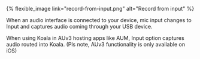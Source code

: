 ---
---

{% flexible_image link="record-from-input.png" alt="Record from input" %}

When an audio interface is connected to your device, mic input changes to Input and captures audio coming through your USB device.

When using Koala in AUv3 hosting apps like AUM, Input option captures audio routed into Koala. (Pls note, AUv3 functionality is only available on iOS)
